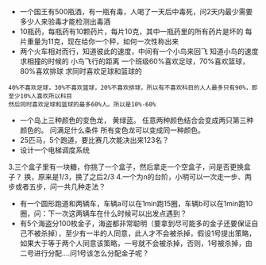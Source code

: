 - 一个国王有500瓶酒，有一瓶有毒，人喝了一天后中毒死，问2天内最少需要多少人来验毒才能检测出毒酒
- 10瓶药，每瓶药有10颗药片，每片10克，其中一瓶药里的所有药片是坏的 每片重量为11克，现在给你一个秤，如何一次性称出来
- 两个火车相对而行，知道彼此的速度，中间有一个小鸟来回飞 知道小鸟的速度 求相撞的时候的 小鸟飞行的距离
一个班级60%喜欢足球，70%喜欢篮球，80%喜欢排球 求同时喜欢足球和篮球的
``` 
40%不喜欢足球，30%不喜欢篮球，20%不喜欢排球，所以有不喜欢科目的人人最多只有90%，即至少10%人喜欢所以科目
然后同时喜欢足球和篮球的最多60%人。所以是10%-60%
```

-  一个岛上三种颜色的变色龙， 黄绿蓝。 任意两种颜色结合会变成两只第三种颜色的。 问满足什么条件 所有变色龙可以变成同一种颜色。
- 25匹马，5个跑道，要比赛几次能决出来123名？
- 设计一个电梯调度系统

3.三个盒子里有一块糖，你挑了一个盒子，然后拿走一个空盒子，问是否更换盒子？
换，原来是1/3，换了之后2/3
4.一个为n的台阶，小明可以一次走一步、两步或者五步，问一共几种走法？

- 有一个圆形跑道和两辆车，车辆a可以在1min跑15圈，车辆b可以在1min跑10圈，问：下一次这两辆车在什么时候可以出发点遇到？
- 有5个海盗分100枚金子，海盗都非常聪明（要拿到尽可能多的金子还要保证自己不被杀掉），至少有一半的人同意，此人才不会被杀掉，假设1号提出策略，如果大于等于两个人同意该策略，一号就不会被杀掉，否则，1号被杀掉，由二号进行分配....问1号该怎么分配金子呢？